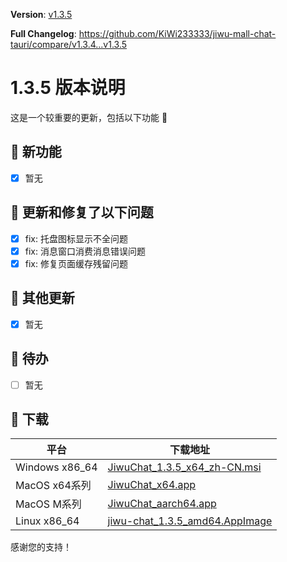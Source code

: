 **Version**: [v1.3.5](https://github.com/KiWi233333/jiwu-mall-chat-tauri/blob/main/.github/releasemd/v1.3.5.md)

**Full Changelog**: <https://github.com/KiWi233333/jiwu-mall-chat-tauri/compare/v1.3.4...v1.3.5>

# 1.3.5 版本说明

这是一个较重要的更新，包括以下功能 🧪

## 🔮 新功能

- [x] 暂无

## 🔨 更新和修复了以下问题

- [x] fix: 托盘图标显示不全问题
- [x] fix: 消息窗口消费消息错误问题
- [x] fix: 修复页面缓存残留问题

## 🧿 其他更新

- [x] 暂无

## 📌 待办

- [ ] 暂无

## 🧪 下载

| 平台 | 下载地址 |
| --- | --- |
| Windows x86_64 | [JiwuChat_1.3.5_x64_zh-CN.msi](https://github.com/KiWi233333/jiwu-mall-chat-tauri/releases/download/v1.3.5/JiwuChat_1.3.5_x64_zh-CN.msi) |
| MacOS x64系列 | [JiwuChat_x64.app](https://github.com/KiWi233333/jiwu-mall-chat-tauri/releases/download/v1.3.5/JiwuChat_x64.app) |
| MacOS M系列 | [JiwuChat_aarch64.app](https://github.com/KiWi233333/jiwu-mall-chat-tauri/releases/download/v1.3.5/JiwuChat_aarch64.app) |
| Linux x86_64 | [jiwu-chat_1.3.5_amd64.AppImage](https://github.com/KiWi233333/jiwu-mall-chat-tauri/releases/download/v1.3.5/jiwu-chat_1.3.5_amd64.AppImage) |

感谢您的支持！
